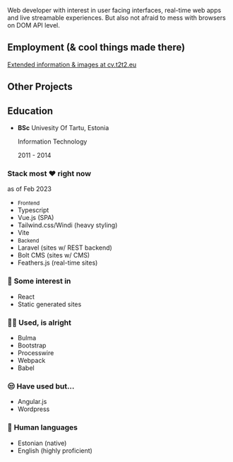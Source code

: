 <p>
Web developer with interest in user facing interfaces, real-time web apps and live streamable experiences. But also not afraid to mess with browsers on DOM API level.
</p>

<div class="flex flex-col lg:flex-row print:flex-row mt-12 print:mt-4 -mx-2">
	<div class="lg:w-3/4 print:w-2/3 px-2">
		<h2 class="text-3xl print:text-2x font-semibold mb-4">Employment <span class="text-base">(& cool things made there)</span></h2>
		<a class="hidden print:block text-sm -mt-4 mb-4" href="https://cv.t2t2.eu">Extended information & images at cv.t2t2.eu</a>
		<list-jobs />
		<h2 class="text-3xl print:text-2x font-semibold mt-4 mb-4">Other Projects</span></h2>
		<list-projects />
	</div>
	<div class="lg:w-1/4 print:w-1/3 px-2 mt-4 lg:mt-0">
		<div class="print:break-inside-avoid">
			<h2 class="text-3xl print:text-2xl font-semibold">Education</h2>
			<ul>
				<li>
					<p class="inline lg:block print">
						<strong>BSc</strong>
						Univesity Of Tartu, Estonia
					</p>
					<p class="inline lg:block print:inline text-sm">
						Information Technology
					</p>
					<p class="inline lg:block print:inline text-sm">
						2011 - 2014
					</p>
				</li>
			</ul>
		</div>
		<div class="mt-4 print:break-inside-avoid">
			<h3 class="text-xl mt-1">Stack most ❤ right now</h3>
			<p class="text-xs">as of Feb 2023</p>
			<ul class="mt-3 list-disc list-inside looking-list">
				<li class="list-none my-2"><small>Frontend</small></li>
				<li>Typescript</li>
				<li>Vue.js (SPA)</li>
				<li>Tailwind.css/Windi (heavy styling)</li>
				<li>Vite</li>
				<li class="list-none my-2"><small>Backend</small></li>
				<li>Laravel (sites w/ REST backend)</li>
				<li>Bolt CMS (sites w/ CMS)</li>
				<li>Feathers.js (real-time sites)</li>
			</ul>
		</div>
		<div class="mt-4 print:break-inside-avoid">
			<h3 class="text-xl mt-1"><span class="print:hidden">👀 </span>Some interest in</h3>
			<ul class="mt-3 list-disc list-inside looking-list">
				<li>React</li>
				<li>Static generated sites</li>
			</ul>
		</div>
		<div class="mt-4 print:break-inside-avoid">
			<h3 class="text-xl mt-1"><span class="print:hidden">🤷‍♂️ </span>Used, is alright</h3>
			<ul class="mt-3 list-disc list-inside looking-list">
				<li>Bulma</li>
				<li>Bootstrap</li>
				<li>Processwire</li>
				<li>Webpack</li>
				<li>Babel</li>
			</ul>
		</div>
		<div class="mt-4 print:break-inside-avoid">
			<h3 class="text-xl mt-1"><span class="print:hidden">😒 </span>Have used but...</h3>
			<ul class="mt-3 list-disc list-inside looking-list">
				<li>Angular.js</li>
				<li>Wordpress</li>
			</ul>
		</div>
		<div class="mt-4 print:break-inside-avoid">
			<h3 class="text-xl mt-1"><span class="print:hidden">💬 </span>Human languages</h3>
			<ul class="mt-3 list-disc list-inside looking-list">
				<li>Estonian (native)</li>
				<li>English (highly proficient)</li>
			</ul>
		</div>
	</div>
</div>

